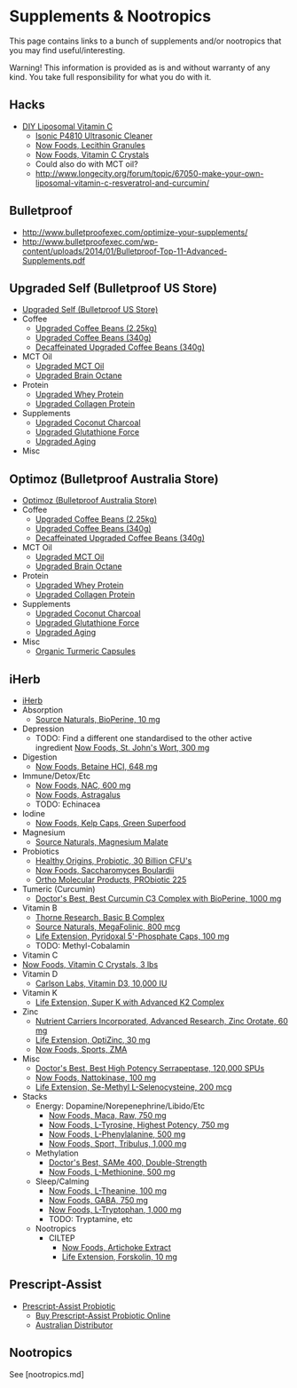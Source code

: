 # Supplements &amp; Nootropics

This page contains links to a bunch of supplements and/or nootropics that you may find useful/interesting.

Warning! This information is provided as is and without warranty of any kind. You take full responsibility for what you do with it.

## Hacks

* [DIY Liposomal Vitamin C](https://www.youtube.com/watch?v=F2eqfiTxDwg)
  * [Isonic P4810 Ultrasonic Cleaner ](http://smile.amazon.com/Isonic-P4810-Ultrasonic-Cleaner-Jewelry/dp/B00C77O366) 
  * [Now Foods, Lecithin Granules](http://www.iherb.com/Now-Foods-Lecithin-Granules-2-lbs-907-g/23289)
  * [Now Foods, Vitamin C Crystals](http://www.iherb.com/Now-Foods-Vitamin-C-Crystals-3-lbs-1361-g/390)
  * Could also do with MCT oil?
  * http://www.longecity.org/forum/topic/67050-make-your-own-liposomal-vitamin-c-resveratrol-and-curcumin/

## Bulletproof

* http://www.bulletproofexec.com/optimize-your-supplements/
* http://www.bulletproofexec.com/wp-content/uploads/2014/01/Bulletproof-Top-11-Advanced-Supplements.pdf

## Upgraded Self (Bulletproof US Store)
* [Upgraded Self (Bulletproof US Store)](http://www.gopjn.com/t/TEFNSUdGQUVFRkZLRkFFRERLR0Y)
* Coffee
  * [Upgraded Coffee Beans (2.25kg)](http://www.pntrac.com/t/TEFNSUdGQUVFRkZLRkFFRERLR0Y?url=http%3A%2F%2Fwww.upgradedself.com%2Fproducts%2Fbulletproof-upgraded-coffee-5lb)
  * [Upgraded Coffee Beans (340g)](http://www.pntrac.com/t/TEFNSUdGQUVFRkZLRkFFRERLR0Y?url=http%3A%2F%2Fwww.upgradedself.com%2Fproducts%2Fbulletproof-upgraded-coffee-12oz)
  * [Decaffeinated Upgraded Coffee Beans (340g)](http://www.pntra.com/t/TEFNSUdGQUVFRkZLRkFFRERLR0Y?url=http%3A%2F%2Fwww.upgradedself.com%2Fproducts%2Fbulletproof-upgraded-decaf-coffee-12oz)
* MCT Oil
  * [Upgraded MCT Oil](http://www.gopjn.com/t/TEFNSUdGQUVFRkZLRkFFRERLR0Y?url=http%3A%2F%2Fwww.upgradedself.com%2Fproducts%2Fbulletproof-upgraded-MCT-oil-32-Fl-Oz)
  * [Upgraded Brain Octane](http://www.gopjn.com/t/TEFNSUdGQUVFRkZLRkFFRERLR0Y?url=http%3A%2F%2Fwww.upgradedself.com%2Fproducts%2Fbulletproof-upgraded-brain-octane-oil)
* Protein
  * [Upgraded Whey Protein](http://www.pntra.com/t/TEFNSUdGQUVFRkZLRkFFRERLR0Y?url=http%3A%2F%2Fwww.upgradedself.com%2Fproducts%2Fbulletproof-upgraded-whey-2.0)
  * [Upgraded Collagen Protein](http://www.pntra.com/t/TEFNSUdGQUVFRkZLRkFFRERLR0Y?url=http%3A%2F%2Fwww.upgradedself.com%2Fproducts%2Fbulletproof-upgraded-collagen-protein)
* Supplements
  * [Upgraded Coconut Charcoal](http://www.pntrs.com/t/TEFNSUdGQUVFRkZLRkFFRERLR0Y?url=http%3A%2F%2Fwww.upgradedself.com%2Fproducts%2Fbulletproof-upgraded-coconut-charcoal)
  * [Upgraded Glutathione Force](http://www.pntrs.com/t/TEFNSUdGQUVFRkZLRkFFRERLR0Y?url=http%3A%2F%2Fwww.upgradedself.com%2Fproducts%2Fbulletproof-upgraded-glutathione-force)
  * [Upgraded Aging](http://www.pjatr.com/t/TEFNSUdGQUVFRkZLRkFFRERLR0Y?url=http%3A%2F%2Fwww.upgradedself.com%2Fproducts%2Fbulletproof-upgraded-aging-formula)
* Misc

## Optimoz (Bulletproof Australia Store)

* [Optimoz (Bulletproof Australia Store)](http://www.optimoz.com.au/)
* Coffee
  * [Upgraded Coffee Beans (2.25kg)](http://www.optimoz.com.au/products/bulletproof-upgraded-coffee-beans-2-25-kg)
  * [Upgraded Coffee Beans (340g)](http://www.optimoz.com.au/products/bulletproof-upgraded-coffee-beans-340-gram)
  * [Decaffeinated Upgraded Coffee Beans (340g)](http://www.optimoz.com.au/products/decaf-upgraded-coffee-beans-340gm)
* MCT Oil
  * [Upgraded MCT Oil](http://www.optimoz.com.au/collections/all/products/bulletproof-upgraded-mct-oil-960-ml-32-fl-oz)
  * [Upgraded Brain Octane](http://www.optimoz.com.au/collections/all/products/bulletproof-upgraded-brain-octane)
* Protein
  * [Upgraded Whey Protein](http://www.optimoz.com.au/products/upgraded-whey)
  * [Upgraded Collagen Protein](http://www.optimoz.com.au/collections/coming-soon/products/bulletproof-upgraded-collagen-protein)
* Supplements
  * [Upgraded Coconut Charcoal](http://www.optimoz.com.au/collections/coming-soon/products/bulletproof-upgraded-coconut-charcoal)
  * [Upgraded Glutathione Force](http://www.optimoz.com.au/products/bulletproof-upgraded-glutathione)
  * [Upgraded Aging](http://www.optimoz.com.au/products/bulletproof-upgraded-aging-formula)
* Misc
  * [Organic Turmeric Capsules](http://www.optimoz.com.au/collections/super-foods/products/organic-turmeric)

## iHerb

* [iHerb](http://www.iherb.com/?rcode=WSB640)
* Absorption
  * [Source Naturals, BioPerine, 10 mg](http://www.iherb.com/Source-Naturals-BioPerine-10-mg-120-Tablets/992?rcode=wsb640)
* Depression
  * TODO: Find a different one standardised to the other active ingredient [Now Foods, St. John's Wort, 300 mg](http://www.iherb.com/Now-Foods-St-John-s-Wort-300-mg-250-Veggie-Caps/79?rcode=wsb640)
* Digestion
  * [Now Foods, Betaine HCI, 648 mg](http://www.iherb.com/Now-Foods-Betaine-HCI-648-mg-120-Capsules/398?rcode=wsb640)
* Immune/Detox/Etc
  * [Now Foods, NAC, 600 mg](http://www.iherb.com/Now-Foods-NAC-600-mg-250-Vcaps/694?rcode=wsb640)
  * [Now Foods, Astragalus](http://www.iherb.com/Now-Foods-Astragalus-100-Capsules/399?rcode=wsb640)
  * TODO: Echinacea
* Iodine
  * [Now Foods, Kelp Caps, Green Superfood](http://www.iherb.com/Now-Foods-Kelp-Caps-Green-Superfood-250-Vcaps/15892?rcode=wsb640)
* Magnesium
  * [Source Naturals, Magnesium Malate](http://www.iherb.com/Source-Naturals-Magnesium-Malate-180-Tablets/1444?rcode=wsb640)
* Probiotics
  * [Healthy Origins, Probiotic, 30 Billion CFU's](http://www.iherb.com/Healthy-Origins-Probiotic-30-Billion-CFU-s-150-Vcaps/19519?rcode=wsb640)
  * [Now Foods, Saccharomyces Boulardii](http://www.iherb.com/Now-Foods-Saccharomyces-Boulardii-Gastrointestinal-Support-60-Vcaps/37505?rcode=wsb640)
  * [Ortho Molecular Products, PRObiotic 225](http://www.iherb.com/Ortho-Molecular-Products-PRObiotic-225-Gastrointestinal-Support-15-Packets-3-g-Each/45207?rcode=wsb640)
* Tumeric (Curcumin)
  * [Doctor's Best, Best Curcumin C3 Complex with BioPerine, 1000 mg](http://www.iherb.com/Doctor-s-Best-Best-Curcumin-C3-Complex-with-BioPerine-1000-mg-120-Tablets/12137?rcode=wsb640)
* Vitamin B
  * [Thorne Research, Basic B Complex](http://www.iherb.com/Thorne-Research-Basic-B-Complex-60-Veggie-Caps/18791?rcode=wsb640)
  * [Source Naturals, MegaFolinic, 800 mcg](http://www.iherb.com/Source-Naturals-MegaFolinic-800-mcg-120-Tablets/7735?rcode=wsb640)
  * [Life Extension, Pyridoxal 5'-Phosphate Caps, 100 mg](http://www.iherb.com/Life-Extension-Pyridoxal-5-Phosphate-Caps-100-mg-60-Veggie-Caps/37816?rcode=wsb640)
  * TODO: Methyl-Cobalamin
* Vitamin C
 * [Now Foods, Vitamin C Crystals, 3 lbs](http://www.iherb.com/Now-Foods-Vitamin-C-Crystals-3-lbs-1361-g/390?rcode=wsb640)
* Vitamin D
  * [Carlson Labs, Vitamin D3, 10,000 IU](http://www.iherb.com/Carlson-Labs-Vitamin-D3-10-000-IU-120-Soft-Gels/22614?rcode=wsb640)
* Vitamin K
  * [Life Extension, Super K with Advanced K2 Complex](http://www.iherb.com/Life-Extension-Super-K-with-Advanced-K2-Complex-90-Softgels/46675?rcode=wsb640)
* Zinc
  * [Nutrient Carriers Incorporated, Advanced Research, Zinc Orotate, 60 mg](http://www.iherb.com/Nutrient-Carriers-Incorporated-Advanced-Research-Zinc-Orotate-60-mg-200-Tablets/36640?rcode=wsb640)
  * [Life Extension, OptiZinc, 30 mg](http://www.iherb.com/Life-Extension-OptiZinc-30-mg-90-Veggie-Caps/7011?rcode=wsb640)
  * [Now Foods, Sports, ZMA](http://www.iherb.com/Now-Foods-Sports-ZMA-Sports-Recovery-180-Capsules/14497?rcode=wsb640)
* Misc
  * [Doctor's Best, Best High Potency Serrapeptase, 120,000 SPUs](http://www.iherb.com/Doctor-s-Best-Best-High-Potency-Serrapeptase-120-000-SPUs-90-Veggie-Caps/23747?rcode=wsb640)
  * [Now Foods, Nattokinase, 100 mg](http://www.iherb.com/Now-Foods-Nattokinase-100-mg-120-Vcaps/11904?rcode=wsb640)
  * [Life Extension, Se-Methyl L-Selenocysteine, 200 mcg](http://www.iherb.com/Life-Extension-Se-Methyl-L-Selenocysteine-200-mcg-100-Veggie-Caps/47817?rcode=wsb640)
* Stacks
  * Energy: Dopamine/Norepenephrine/Libido/Etc
    * [Now Foods, Maca, Raw, 750 mg](http://www.iherb.com/Now-Foods-Maca-Raw-750-mg-90-Vcaps/18046?rcode=wsb640)
    * [Now Foods, L-Tyrosine, Highest Potency, 750 mg](http://www.iherb.com/Now-Foods-L-Tyrosine-Highest-Potency-750-mg-90-Capsules/6681?rcode=wsb640)
    * [Now Foods, L-Phenylalanine, 500 mg](http://www.iherb.com/Now-Foods-L-Phenylalanine-500-mg-120-Capsules/736?rcode=wsb640)
    * [Now Foods, Sport, Tribulus, 1,000 mg](http://www.iherb.com/Now-Foods-Sport-Tribulus-1-000-mg-90-Tablets/6159?rcode=wsb640)
  * Methylation
    * [Doctor's Best, SAMe 400, Double-Strength](http://www.iherb.com/Doctor-s-Best-SAMe-400-Double-Strength-60-Enteric-Coated-Tablets/34892?rcode=wsb640)
    * [Now Foods, L-Methionine, 500 mg](http://www.iherb.com/Now-Foods-L-Methionine-500-mg-100-Capsules/706?rcode=wsb640)
  * Sleep/Calming
    * [Now Foods, L-Theanine, 100 mg](http://www.iherb.com/Now-Foods-L-Theanine-100-mg-90-Vcaps/853?rcode=wsb640)
    * [Now Foods, GABA, 750 mg](http://www.iherb.com/Now-Foods-GABA-750-mg-100-Vcaps/5020?rcode=wsb640)
    * [Now Foods, L-Tryptophan, 1,000 mg](http://www.iherb.com/Now-Foods-L-Tryptophan-1-000-mg-60-Tablets/18418?rcode=wsb640)
    * TODO: Tryptamine, etc
  * Nootropics
    * CILTEP
      * [Now Foods, Artichoke Extract](http://www.iherb.com/Now-Foods-Artichoke-Extract-450-mg-90-Vcaps/8223?rcode=wsb640)
      * [Life Extension, Forskolin, 10 mg](http://www.iherb.com/Life-Extension-Forskolin-10-mg-60-Capsules/4043?rcode=wsb640)

## Prescript-Assist

* [Prescript-Assist Probiotic](http://www.prescript-assist.com/products/)
  * [Buy Prescript-Assist Probiotic Online](http://www.magneticclay.com/store/prescript-assist-probiotic.aspx)
  * [Australian Distributor](http://www.rejuvehealth.com/)

## Nootropics

See [nootropics.md]


